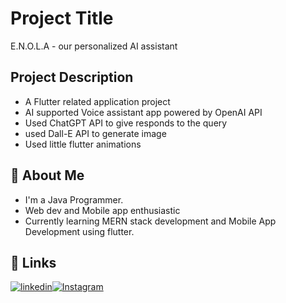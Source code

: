 
# Project Title
E.N.O.L.A - our personalized AI assistant


## Project Description
* A Flutter related application project
* AI supported Voice assistant app powered by OpenAI API
* Used ChatGPT API to give responds to the query
* used Dall-E API to generate image
* Used little flutter animations



## 🚀 About Me
* I'm a Java Programmer.
* Web dev and Mobile app enthusiastic 
* Currently learning MERN stack development and Mobile App Development using flutter.
## 🔗 Links
[![linkedin](https://img.shields.io/badge/linkedin-0A66C2?style=for-the-badge&logo=linkedin&logoColor=white)](https://www.linkedin.com/in/karthick-kumar-sm)[![Instagram](https://img.shields.io/badge/Instagram-%23E4405F?style=for-the-badge&logo=Instagram&logoColor=white)](https://instagram.com/sm_karthick)
